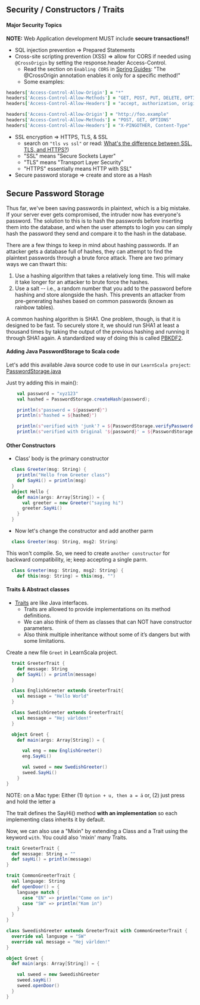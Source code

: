 ## Security / Constructors / Traits

#### Major Security Topics

**NOTE:** Web Application development MUST include **secure transactions!!**

* SQL injection prevention => Prepared Statements
* Cross-site scripting prevention (XSS) => allow for CORS if needed using `@CrossOrigin` by setting the response.header Access-Control.
  * Read the section on `Enabling CORS` in [Spring Guides](https://spring.io/guides/gs/rest-service-cors/): "The @CrossOrigin annotation enables it only for a specific method!"
  * Some examples:

```ruby
headers['Access-Control-Allow-Origin'] = "*"
headers['Access-Control-Allow-Methods'] = "GET, POST, PUT, DELETE, OPTIONS"
headers['Access-Control-Allow-Headers'] = "accept, authorization, origin"

headers['Access-Control-Allow-Origin'] = "http://foo.example"
headers['Access-Control-Allow-Methods'] = "POST, GET, OPTIONS"
headers['Access-Control-Allow-Headers'] = "X-PINGOTHER, Content-Type"
```

* SSL encryption => HTTPS, TLS, & SSL 
  * search on `"tls vs ssl"`  or read: [What's the difference between SSL, TLS, and HTTPS?](http://security.stackexchange.com/questions/5126/whats-the-difference-between-ssl-tls-and-https))
  * "SSL" means "Secure Sockets Layer"
  * "TLS" means "Transport Layer Security"
  * "HTTPS" essentially means HTTP with SSL"
* Secure password storage => create and store as a Hash

## Secure Password Storage

Thus far, we've been saving passwords in plaintext, which is a big mistake. If your server ever gets compromised, the intruder now has everyone's password. The solution to this is to hash the passwords before inserting them into the database, and when the user attempts to login you can simply hash the password they send and compare it to the hash in the database.

There are a few things to keep in mind about hashing passwords. If an attacker gets a database full of hashes, they can attempt to find the plaintext passwords through a brute force attack. There are two primary ways we can thwart this:

1. Use a hashing algorithm that takes a relatively long time. This will make it take longer for an attacker to brute force the hashes.
2. Use a salt -- i.e., a random number that you add to the password before hashing and store alongside the hash. This prevents an attacker from pre-generating hashes based on common passwords (known as rainbow tables).

A common hashing algorithm is SHA1. One problem, though, is that it is designed to be fast. To securely store it, we should run SHA1 at least a thousand times by taking the output of the previous hashing and running it through SHA1 again. A standardized way of doing this is called [PBKDF2](https://en.wikipedia.org/wiki/PBKDF2).

#### Adding Java PasswordStorage to Scala code
Let's add this available Java source code to use in our `LearnScala project`: [PasswordStorage.java](PasswordStorage.java)

Just try adding this in main():

```scala
    val password = "xyz123"
    val hashed = PasswordStorage.createHash(password);

    println(s"password = ${password}")
    println(s"hashed = ${hashed}")

    println(s"verified with 'junk'? = ${PasswordStorage.verifyPassword("invalid", hashed)}")
    println(s"verified with Original '${password}' = ${PasswordStorage.verifyPassword(password, hashed)}")
```

#### Other Constructors
* Class’ body is the primary constructor

```scala
  class Greeter(msg: String) {
    println("Hello from Greeter class")
    def SayHi() = println(msg)
  }
  object Hello {
    def main(args: Array[String]) = {
      val greeter = new Greeter("saying hi")
      greeter.SayHi()
    }
  }
```

* Now let's change the constructor and add another parm

```scala
  class Greeter(msg: String, msg2: String)
```

This won't compile. So, we need to create `another constructor` for backward compatibility, ie; keep accepting a single parm.

```scala
  class Greeter(msg: String, msg2: String) {
    def this(msg: String) = this(msg, "")
```

#### Traits & Abstract classes
* [Traits](http://docs.scala-lang.org/tutorials/tour/traits.html) are like Java interfaces.
  * Traits are allowed to provide implementations on its method definitions.
  * We can also think of them as classes that can NOT have constructor parameters.
  * Also think multiple inheritance without some of it’s dangers but with some limitations.

Create a new file `Greet` in LearnScala project.

```scala
  trait GreeterTrait {
    def message: String
    def SayHi() = println(message)
  }

  class EnglishGreeter extends GreeterTrait{
    val message = "Hello World"
  }

  class SwedishGreeter extends GreeterTrait{
    val message = "Hej världen!"
  }

  object Greet {
    def main(args: Array[String]) = {

      val eng = new EnglishGreeter()
      eng.SayHi()

      val sweed = new SwedishGreeter()
      sweed.SayHi()
    }
}
```

NOTE: on a Mac type:  Either (1) `Option + u, then a = ä` or, (2) just press and hold the letter a

The trait defines the SayHi() method **with an implementation** so each implementing class inherits it by default.

Now, we can also use a "Mixin" by extending a Class and a Trait using the keyword `with`. You could also 'mixin' many Traits.

```scala
trait GreeterTrait {
  def message: String = ""
  def sayHi() = println(message)
}

trait CommonGreeterTrait {
  val language: String
  def openDoor() = {
    language match {
      case "EN" => println("Come on in")
      case "SW" => println("Kom in")
    }
  }
}

class SweedishGreeter extends GreeterTrait with CommonGreeterTrait {
  override val language = "SW"
  override val message = "Hej världen!"
}

object Greet {
  def main(args: Array[String]) = {

    val sweed = new SweedishGreeter
    sweed.sayHi()
    sweed.openDoor()
  }
}
```

